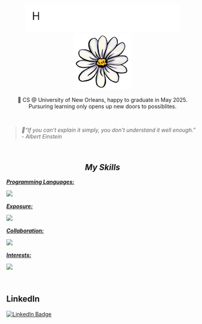 <div align="center">
  <img src="assets/ezgif.com-crop.gif" alt="Typewriter Effect" />
  <img width="30%" src="assets/flower.jpeg" alt="profile" />
  <p >🌟 CS @ University of New Orleans, happy to graduate in May 2025. Pursuring learning only opens up new doors to possiblites.</p>
  <br>
</div>


>*🎨“If you can't explain it simply, you don't understand it well enough.” - Albert Einstein*

<br>

<!-- Skills -->
<h2 align="center"><i>My Skills</i></h2>
<p align="left">
  <a href="https://skillicons.dev">
    <p><strong><i>Programming Languages:</i></strong></p>
      <img src="https://skillicons.dev/icons?i=java" />
    <p><strong><i>Exposure:</i></strong></p>
      <img src="https://skillicons.dev/icons?i=html,css,js,mysql,npm"/>
    <p><strong><i>Collaboration:</i></strong></p>
      <img src="https://skillicons.dev/icons?i=discord,git,github,gitlab,vscode"/>
    <p><strong><i>Interests:</i></strong></p>
      <img src="https://skillicons.dev/icons?i=spring,firebase,docker"/>
  </a>
</p><br>





<h2><strong>LinkedIn</strong></h2>
<p>
  <!-- LinkedIn -->
  <a href="https://www.linkedin.com/in/paul-tran-781790286/">
  <img src="https://img.shields.io/badge/linkedin-0A66C2?style=for-the-badge&logo=linkedin&link=https%3A%2F%2F" alt="LinkedIn Badge" align="center">
  </a>
</p>
